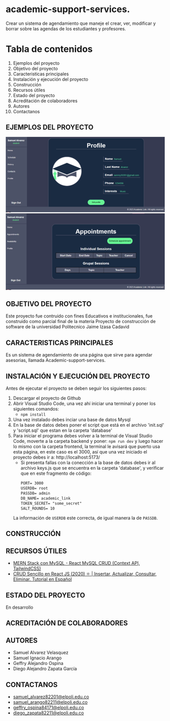 # academic-support-services.
Crear un sistema de agendamiento que maneje el crear, ver, modificar y borrar sobre las agendas de los estudiantes y profesores. 

# Tabla de contenidos
1. Ejemplos del proyecto
2. Objetivo del proyecto
3. Caracteristicas principales
4. Instalación y ejecución del proyecto
5. Construcción
6. Recursos útiles
7. Estado del proyecto
8. Acreditación de colaboradores
9. Autores
10. Contactanos


## EJEMPLOS DEL PROYECTO
[![[ejemplo 1](ejemplo 1.png)](https://github.com/geffrys/academic-support-services/blob/ce7743929ae2173b1008546fbd13a1503c531239/ejemplo%201.png)](https://github.com/geffrys/academic-support-services/blob/ce7743929ae2173b1008546fbd13a1503c531239/ejemplo%201.png)
![[ejemplo 2](ejemplo 2.png)](https://github.com/geffrys/academic-support-services/blob/ce7743929ae2173b1008546fbd13a1503c531239/ejemplo%202.png)

## OBJETIVO DEL PROYECTO
Este proyecto fue contruido con fines Educativos e institucionales, fue construido como parcial final de la materia Proyecto de construcción de software de la universidad Politecnico Jaime Izasa Cadavid

## CARACTERISTICAS PRINCIPALES
Es un sistema de agendamiento de una página que sirve para agendar asesorias, llamada Academic-support-services. 

## INSTALACIÓN Y EJECUCIÓN DEL PROYECTO
Antes de ejecutar el proyecto se deben seguir los siguientes pasos:
1. Descargar el proyecto de Github
2. Abrir Visual Studio Code, una vez ahí iniciar una terminal y poner los siguientes comandos:
   + `npm install`
3. Una vez instalado debes inciar una base de datos Mysql
4. En la base de datos debes poner el script que está en el archivo 'init.sql' y 'script.sql' que estan en la carpeta 'database'
5. Para iniciar el programa debes volver a la terminal de Visual Studio Code, moverte a la carpeta backend y poner: `npm run dev` y luego hacer lo mismo con la carpeta frontend, la terminal le avisará que puerto usa esta página, en este caso es el 3000, así que una vez iniciado el proyecto debes ir a: http://localhost:5173/
   - Si presenta fallas con la conección a la base de datos debes ir al archivo keys.js que se encuentra en la carpeta 'database', y verificar que en este fragmento de código:
     ```
     PORT= 3000
     USERDB= root
     PASSDB= admin
     DB_NAME= academic_link
     TOKEN_SECRET= "some_secret"
     SALT_ROUNDS= 10
   La información de `USERDB` este correcta, de igual manera la de `PASSDB`.

## CONSTRUCCIÓN

## RECURSOS ÚTILES
- [MERN Stack con MySQL - React MySQL CRUD (Context API, TailwindCSS)](https://www.youtube.com/watch?v=dJbd7BYofp4&t=1443s)
- [CRUD Sencillo en React JS (2020) ⚛️ | Insertar, Actualizar, Consultar, Eliminar. Tutorial en Español](https://www.youtube.com/watch?v=F4MdhfMn2vs&t=313s)


## ESTADO DEL PROYECTO
En desarrollo

## ACREDITACIÓN DE COLABORADORES

## AUTORES
- Samuel Alvarez Velasquez
- Samuel Ignacio Arango
- Geffry Alejandro Ospina
- Diego Alejandro Zapata García

## CONTACTANOS
- samuel_alvarez82201@elpoli.edu.co
- samuel_arango82211@elpoli.edu.co
- geffry_ospina84171@elpoli.edu.co
- diego_zapata82211@elpoli.edu.co
